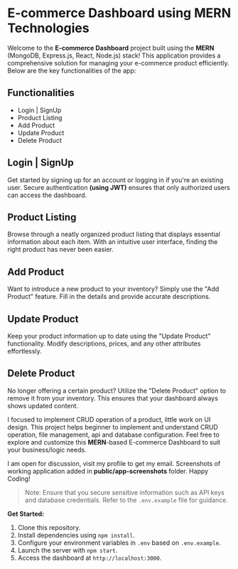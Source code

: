 # E-commerce Dashboard using MERN Technologies

Welcome to the **E-commerce Dashboard** project built using the **MERN** (MongoDB, Express.js, React, Node.js) stack! 
This application provides a comprehensive solution for managing your e-commerce product efficiently. Below are the key functionalities of the app:

## Functionalities

-  Login | SignUp
-  Product Listing
-  Add Product
-  Update Product
-  Delete Product

## Login | SignUp

Get started by signing up for an account or logging in if you're an existing user. Secure authentication **(using JWT)** ensures that only authorized users can access the dashboard.

## Product Listing

Browse through a neatly organized product listing that displays essential information about each item. With an intuitive user interface, finding the right product has never been easier.

## Add Product

Want to introduce a new product to your inventory? Simply use the "Add Product" feature. Fill in the details and provide accurate descriptions.

## Update Product

Keep your product information up to date using the "Update Product" functionality. Modify descriptions, prices, and any other attributes effortlessly.

## Delete Product

No longer offering a certain product? Utilize the "Delete Product" option to remove it from your inventory. This ensures that your dashboard always shows updated content.

I focused to implement CRUD operation of a product, little work on UI design. 
This project helps beginner to implement and understand CRUD operation, file management, api and database configuration.
Feel free to explore and customize this **MERN**-based E-commerce Dashboard to suit your business/logic needs. 

I am open for discussion, visit my profile to get my email. Screenshots of working application added in **public/app-screenshots** folder. Happy Coding!

> Note: Ensure that you secure sensitive information such as API keys and database credentials. Refer to the `.env.example` file for guidance.

**Get Started:**

1. Clone this repository.
2. Install dependencies using `npm install`.
3. Configure your environment variables in `.env` based on `.env.example`.
4. Launch the server with `npm start`.
5. Access the dashboard at `http://localhost:3000`.
